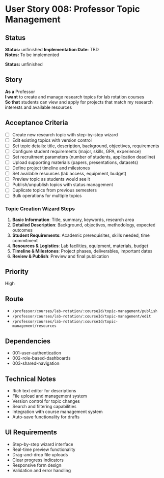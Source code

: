# User Story 008: Professor Topic Management

## Status
**Status:** unfinished
**Implementation Date:** TBD  
**Notes:** To be implemented

**Status:** unfinished

## Story
**As a** Professor  
**I want** to create and manage research topics for lab rotation courses  
**So that** students can view and apply for projects that match my research interests and available resources

## Acceptance Criteria
- [ ] Create new research topic with step-by-step wizard
- [ ] Edit existing topics with version control
- [ ] Set topic details: title, description, background, objectives, requirements
- [ ] Configure student requirements (major, skills, GPA, experience)
- [ ] Set recruitment parameters (number of students, application deadline)
- [ ] Upload supporting materials (papers, presentations, datasets)
- [ ] Define project timeline and milestones
- [ ] Set available resources (lab access, equipment, budget)
- [ ] Preview topic as students would see it
- [ ] Publish/unpublish topics with status management
- [ ] Duplicate topics from previous semesters
- [ ] Bulk operations for multiple topics

### Topic Creation Wizard Steps
1. **Basic Information**: Title, summary, keywords, research area
2. **Detailed Description**: Background, objectives, methodology, expected outcomes
3. **Student Requirements**: Academic prerequisites, skills needed, time commitment
4. **Resources & Logistics**: Lab facilities, equipment, materials, budget
5. **Timeline & Milestones**: Project phases, deliverables, important dates
6. **Review & Publish**: Preview and final publication

## Priority
High

## Route
- `/professor/courses/lab-rotation/:courseId/topic-management/publish`
- `/professor/courses/lab-rotation/:courseId/topic-management/edit`
- `/professor/courses/lab-rotation/:courseId/topic-management/resources`

## Dependencies
- 001-user-authentication
- 002-role-based-dashboards
- 003-shared-navigation

## Technical Notes
- Rich text editor for descriptions
- File upload and management system
- Version control for topic changes
- Search and filtering capabilities
- Integration with course management system
- Auto-save functionality for drafts

## UI Requirements
- Step-by-step wizard interface
- Real-time preview functionality
- Drag-and-drop file uploads
- Clear progress indicators
- Responsive form design
- Validation and error handling
